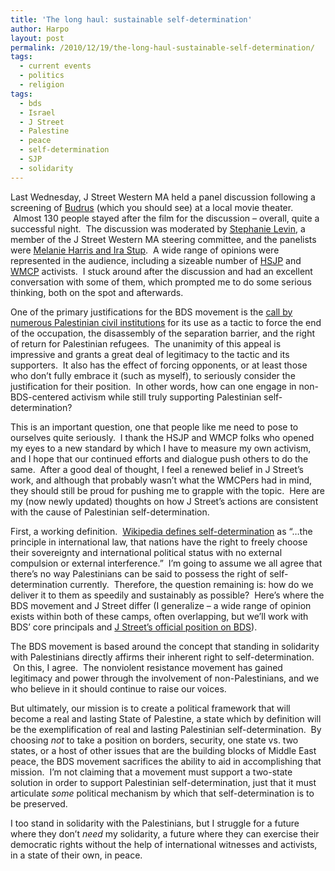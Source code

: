 ```yaml
---
title: 'The long haul: sustainable self-determination'
author: Harpo
layout: post
permalink: /2010/12/19/the-long-haul-sustainable-self-determination/
tags:
  - current events
  - politics
  - religion
tags:
  - bds
  - Israel
  - J Street
  - Palestine
  - peace
  - self-determination
  - SJP
  - solidarity
---
```

Last Wednesday, J Street Western MA held a panel discussion following a screening of <a style="text-decoration: underline;" href="http://www.justvision.org/budrus" target="_blank">Budrus</a> (which you should see) at a local movie theater.  Almost 130 people stayed after the film for the discussion – overall, quite a successful night.  The discussion was moderated by <a href="http://www.hampshire.edu/faculty/slevin.htm" target="_blank">Stephanie Levin</a>, a member of the J Street Western MA steering committee, and the panelists were <a href="http://jstreet.org/about/staff" target="_blank">Melanie Harris and Ira Stup</a>.  A wide range of opinions were represented in the audience, including a sizeable number of <a href="http://www.hsjp.org/" target="_blank">HSJP</a> and <a href="http://www.hs.facebook.com/group.php?gid=142634199093361" target="_blank">WMCP</a> activists.  I stuck around after the discussion and had an excellent conversation with some of them, which prompted me to do some serious thinking, both on the spot and afterwards.

One of the primary justifications for the BDS movement is the <a href="http://bdsmovement.net/?q=node/52" target="_blank">call by numerous Palestinian civil institutions</a> for its use as a tactic to force the end of the occupation, the disassembly of the separation barrier, and the right of return for Palestinian refugees.  The unanimity of this appeal is impressive and grants a great deal of legitimacy to the tactic and its supporters.  It also has the effect of forcing opponents, or at least those who don&#8217;t fully embrace it (such as myself), to seriously consider the justification for their position.  In other words, how can one engage in non-BDS-centered activism while still truly supporting Palestinian self-determination?

This is an important question, one that people like me need to pose to ourselves quite seriously.  I thank the HSJP and WMCP folks who opened my eyes to a new standard by which I have to measure my own activism, and I hope that our continued efforts and dialogue push others to do the same.  After a good deal of thought, I feel a renewed belief in J Street&#8217;s work, and although that probably wasn&#8217;t what the WMCPers had in mind, they should still be proud for pushing me to grapple with the topic.  Here are my (now newly updated) thoughts on how J Street&#8217;s actions are consistent with the cause of Palestinian self-determination.

First, a working definition.  <a href="http://en.wikipedia.org/wiki/Self-determination" target="_blank">Wikipedia defines self-determination</a> as &#8220;&#8230;the principle in international law, that nations have the right to freely choose their sovereignty and international political status with no external compulsion or external interference.&#8221;  I&#8217;m going to assume we all agree that there&#8217;s no way Palestinians can be said to possess the right of self-determination currently.  Therefore, the question remaining is: how do we deliver it to them as speedily and sustainably as possible?  Here&#8217;s where the BDS movement and J Street differ (I generalize – a wide range of opinion exists within both of these camps, often overlapping, but we&#8217;ll work with BDS&#8217; core principals and <a href="http://www.jstreet.org/page/boycott-divestment-sanctions-movement" target="_blank">J Street&#8217;s official position on BDS</a>).

The BDS movement is based around the concept that standing in solidarity with Palestinians directly affirms their inherent right to self-determination.  On this, I agree.  The nonviolent resistance movement has gained legitimacy and power through the involvement of non-Palestinians, and we who believe in it should continue to raise our voices.

But ultimately, our mission is to create a political framework that will become a real and lasting State of Palestine, a state which by definition will be the exemplification of real and lasting Palestinian self-determination.  By choosing *not* to take a position on borders, security, one state vs. two states, or a host of other issues that are the building blocks of Middle East peace, the BDS movement sacrifices the ability to aid in accomplishing that mission.  I&#8217;m not claiming that a movement must support a two-state solution in order to support Palestinian self-determination, just that it must articulate *some* political mechanism by which that self-determination is to be preserved.

I too stand in solidarity with the Palestinians, but I struggle for a future where they don&#8217;t *need* my solidarity, a future where they can exercise their democratic rights without the help of international witnesses and activists, in a state of their own, in peace.